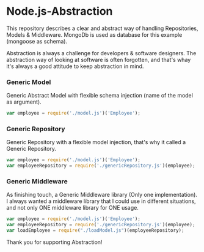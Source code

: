 # Node.js-Abstraction
This repository describes a clear and abstract way of handling Repositories, Models &amp; Middleware.
MongoDb is used as database for this example (mongoose as schema).

Abstraction is always a challenge for developers & software designers. The abstraction way of looking at software is often forgotten, and that's whay it's always a good attitude to keep abstraction in mind.

### Generic Model
Generic Abstract Model with flexible schema injection (name of the model as argument).

```javascript
var employee = require('./model.js')('Employee');
```

### Generic Repository
Generic Repository with a flexible model injection, that's why it called a Generic Repository.

```javascript
var employee = require('./model.js')('Employee');
var employeeRepository = require('./genericRepository.js')(employee);
```

### Generic Middleware
As finishing touch, a Generic Middleware library (Only one implementation). I always wanted a middleware library that I could use in different situations, and not only ONE middleware library for ONE usage.

```javascript
var employee = require('./model.js')('Employee');
var employeeRepository = require('./genericRepository.js')(employee);
var loadEmployee = require("./loadModel.js")(employeeRepository);
```

Thank you for supporting Abstraction!
